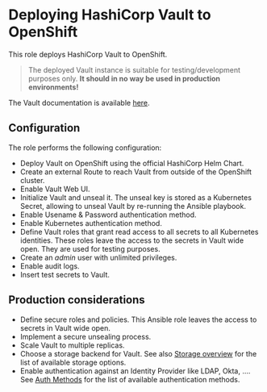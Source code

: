 # Deploying HashiCorp Vault to OpenShift

This role deploys HashiCorp Vault to OpenShift.

> The deployed Vault instance is suitable for testing/development purposes only. **It should in no way be used in production environments!**

The Vault documentation is available [here](https://learn.hashicorp.com/vault).

## Configuration

The role performs the following configuration:

* Deploy Vault on OpenShift using the official HashiCorp Helm Chart.
* Create an external Route to reach Vault from outside of the OpenShift cluster.
* Enable Vault Web UI.
* Initialize Vault and unseal it. The unseal key is stored as a Kubernetes Secret, allowing to unseal Vault by re-running the Ansible playbook.
* Enable Usename & Password authentication method.
* Enable Kubernetes authentication method.
* Define Vault roles that grant read access to all secrets to all Kubernetes identities. These roles leave the access to the secrets in Vault wide open. They are used for testing purposes.
* Create an *admin* user with unlimited privileges.
* Enable audit logs.
* Insert test secrets to Vault.

## Production considerations

* Define secure roles and policies. This Ansible role leaves the access to secrets in Vault wide open.
* Implement a secure unsealing process.
* Scale Vault to multiple replicas.
* Choose a storage backend for Vault. See also [Storage overview](https://www.vaultproject.io/docs/configuration/storage) for the list of available storage options.
* Enable authentication against an Identity Provider like LDAP, Okta, .... See [Auth Methods](https://www.vaultproject.io/docs/auth) for the list of available authentication methods.
